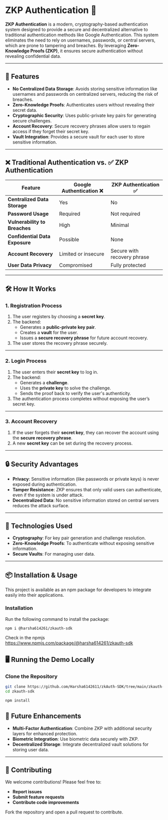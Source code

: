 # ZKP Authentication 🔐

**ZKP Authentication** is a modern, cryptography-based authentication system designed to provide a secure and decentralized alternative to traditional authentication methods like Google Authentication. This system eliminates the need to rely on usernames, passwords, or central servers, which are prone to tampering and breaches. By leveraging **Zero-Knowledge Proofs (ZKP)**, it ensures secure authentication without revealing confidential data.

---

## 🌟 Features

- **No Centralized Data Storage**: Avoids storing sensitive information like usernames and passwords on centralized servers, reducing the risk of breaches.  
- **Zero-Knowledge Proofs**: Authenticates users without revealing their secret data.  
- **Cryptographic Security**: Uses public-private key pairs for generating secure challenges.  
- **Account Recovery**: Secure recovery phrases allow users to regain access if they forget their secret key.  
- **Vault Integration**: Provides a secure vault for each user to store sensitive information.  

---

## ❌ Traditional Authentication vs. ✅ ZKP Authentication

| Feature                              | Google Authentication ❌      | ZKP Authentication ✅          |
|--------------------------------------|--------------------------------|--------------------------------|
| **Centralized Data Storage**         | Yes                           | No                             |
| **Password Usage**                   | Required                      | Not required                  |
| **Vulnerability to Breaches**        | High                          | Minimal                       |
| **Confidential Data Exposure**       | Possible                      | None                          |
| **Account Recovery**                 | Limited or insecure           | Secure with recovery phrase   |
| **User Data Privacy**                | Compromised                   | Fully protected               |

---

## 🛠️ How It Works

### 1. **Registration Process**
1. The user registers by choosing a **secret key**.
2. The backend:
   - Generates a **public-private key pair**.
   - Creates a **vault** for the user.
   - Issues a **secure recovery phrase** for future account recovery.
3. The user stores the recovery phrase securely.

---

### 2. **Login Process**
1. The user enters their **secret key** to log in.
2. The backend:
   - Generates a **challenge**.
   - Uses the **private key** to solve the challenge.
   - Sends the proof back to verify the user's authenticity.
3. The authentication process completes without exposing the user’s secret key.

---

### 3. **Account Recovery**
1. If the user forgets their **secret key**, they can recover the account using the **secure recovery phrase**.  
2. A new **secret key** can be set during the recovery process.  

---

## 🔒 Security Advantages
- **Privacy**: Sensitive information (like passwords or private keys) is never exposed during authentication.
- **Tamper Resistance**: ZKP ensures that only valid users can authenticate, even if the system is under attack.
- **Decentralized Data**: No sensitive information stored on central servers reduces the attack surface.

---

## 🚀 Technologies Used
- **Cryptography**: For key pair generation and challenge resolution.  
- **Zero-Knowledge Proofs**: To authenticate without exposing sensitive information.  
- **Secure Vaults**: For managing user data.  

---

## 📦 Installation & Usage

This project is available as an npm package for developers to integrate easily into their applications.

### Installation
Run the following command to install the package:

```bash
npm i @harsha614261/zkauth-sdk
```

Check in the npmjs https://www.npmjs.com/package/@harsha614261/zkauth-sdk

## 🖥️ Running the Demo Locally

### Clone the Repository

```bash
git clone https://github.com/Harsha6142611/zkAuth-SDK/tree/main/zkauth-sdk.git
cd zkauth-sdk
```

```bash
npm install
```


## 📖 Future Enhancements

- **Multi-Factor Authentication**: Combine ZKP with additional security layers for enhanced protection.  
- **Biometric Integration**: Use biometric data securely with ZKP.  
- **Decentralized Storage**: Integrate decentralized vault solutions for storing user data.  

---

## 🤝 Contributing

We welcome contributions! Please feel free to:

- **Report issues**  
- **Submit feature requests**  
- **Contribute code improvements**  

Fork the repository and open a pull request to contribute.
